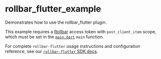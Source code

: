 # rollbar_flutter_example

Demonstrates how to use the rollbar_flutter plugin.

This example requires a [Rollbar](https://rollbar.com) access token with `post_client_item` scope, which must be set in the [`main.dart`](lib/main.dart) `main` function.

For complete `rollbar-flutter` usage instructions and configuration reference, see our [`rollbar-flutter` SDK docs](https://docs.rollbar.com/docs/flutter#rollbar_flutter).
